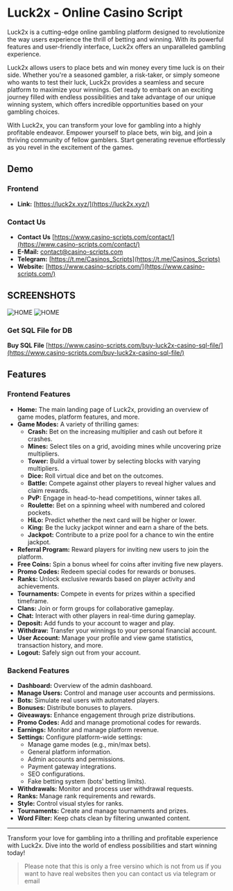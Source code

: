 # Luck2x - Online Casino Script

Luck2x is a cutting-edge online gambling platform designed to revolutionize the way users experience the thrill of betting and winning. With its powerful features and user-friendly interface, Luck2x offers an unparalleled gambling experience.

Luck2x allows users to place bets and win money every time luck is on their side. Whether you're a seasoned gambler, a risk-taker, or simply someone who wants to test their luck, Luck2x provides a seamless and secure platform to maximize your winnings. Get ready to embark on an exciting journey filled with endless possibilities and take advantage of our unique winning system, which offers incredible opportunities based on your gambling choices.

With Luck2x, you can transform your love for gambling into a highly profitable endeavor. Empower yourself to place bets, win big, and join a thriving community of fellow gamblers. Start generating revenue effortlessly as you revel in the excitement of the games.

## Demo

### Frontend

- **Link:** [https://luck2x.xyz/](https://luck2x.xyz/)

### Contact Us
- **Contact Us** [https://www.casino-scripts.com/contact/](https://www.casino-scripts.com/contact/)
- **E-Mail:** [contact@casino-scripts.com](mailto:contact@casino-scripts.com)
- **Telegram:** [https://t.me/Casinos_Scripts](https://t.me/Casinos_Scripts)
- **Website:** [https://www.casino-scripts.com/](https://www.casino-scripts.com/)

## SCREENSHOTS 
![HOME](https://i.ibb.co/gg7n2rf/Luck2x-1.jpg "HOME")
![HOME](https://i.ibb.co/MMh0YR1/Luck2x-2.jpg "HOME")

### Get SQL File for DB
**Buy SQL File** [https://www.casino-scripts.com/buy-luck2x-casino-sql-file/](https://www.casino-scripts.com/buy-luck2x-casino-sql-file/)

## Features

### Frontend Features

- **Home:** The main landing page of Luck2x, providing an overview of game modes, platform features, and more.
- **Game Modes:** A variety of thrilling games:
  - **Crash:** Bet on the increasing multiplier and cash out before it crashes.
  - **Mines:** Select tiles on a grid, avoiding mines while uncovering prize multipliers.
  - **Tower:** Build a virtual tower by selecting blocks with varying multipliers.
  - **Dice:** Roll virtual dice and bet on the outcomes.
  - **Battle:** Compete against other players to reveal higher values and claim rewards.
  - **PvP:** Engage in head-to-head competitions, winner takes all.
  - **Roulette:** Bet on a spinning wheel with numbered and colored pockets.
  - **HiLo:** Predict whether the next card will be higher or lower.
  - **King:** Be the lucky jackpot winner and earn a share of the bets.
  - **Jackpot:** Contribute to a prize pool for a chance to win the entire jackpot.
- **Referral Program:** Reward players for inviting new users to join the platform.
- **Free Coins:** Spin a bonus wheel for coins after inviting five new players.
- **Promo Codes:** Redeem special codes for rewards or bonuses.
- **Ranks:** Unlock exclusive rewards based on player activity and achievements.
- **Tournaments:** Compete in events for prizes within a specified timeframe.
- **Clans:** Join or form groups for collaborative gameplay.
- **Chat:** Interact with other players in real-time during gameplay.
- **Deposit:** Add funds to your account to wager and play.
- **Withdraw:** Transfer your winnings to your personal financial account.
- **User Account:** Manage your profile and view game statistics, transaction history, and more.
- **Logout:** Safely sign out from your account.

### Backend Features

- **Dashboard:** Overview of the admin dashboard.
- **Manage Users:** Control and manage user accounts and permissions.
- **Bots:** Simulate real users with automated players.
- **Bonuses:** Distribute bonuses to players.
- **Giveaways:** Enhance engagement through prize distributions.
- **Promo Codes:** Add and manage promotional codes for rewards.
- **Earnings:** Monitor and manage platform revenue.
- **Settings:** Configure platform-wide settings:
  - Manage game modes (e.g., min/max bets).
  - General platform information.
  - Admin accounts and permissions.
  - Payment gateway integrations.
  - SEO configurations.
  - Fake betting system (bots' betting limits).
- **Withdrawals:** Monitor and process user withdrawal requests.
- **Ranks:** Manage rank requirements and rewards.
- **Style:** Control visual styles for ranks.
- **Tournaments:** Create and manage tournaments and prizes.
- **Word Filter:** Keep chats clean by filtering unwanted content.

---

Transform your love for gambling into a thrilling and profitable experience with Luck2x. Dive into the world of endless possibilities and start winning today!

> Please note that this is only a free versino which is not from us if you want to have real websites then you can contact us via telegram or email

